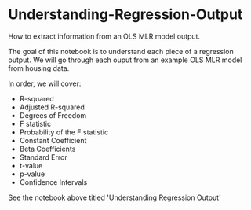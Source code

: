 # Understanding-Regression-Output
How to extract information from an OLS MLR model output.

The goal of this notebook is to understand each piece of a regression output. We will go through each ouput from an example OLS MLR model from housing data. 

In order, we will cover:
 - R-squared
 - Adjusted R-squared
 - Degrees of Freedom
 - F statistic
 - Probability of the F statistic
 - Constant Coefficient
 - Beta Coefficients
 - Standard Error
 - t-value
 - p-value
 - Confidence Intervals
 
 See the notebook above titled 'Understanding Regression Output'

